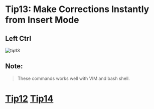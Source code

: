 # Tip13: Make Corrections Instantly from Insert Mode

## Left Ctrl
![tip13](images/tip13.png)

## Note:
>These commands works well with VIM and bash shell.


# [Tip12](tip12.md) [Tip14](tip14.md)
